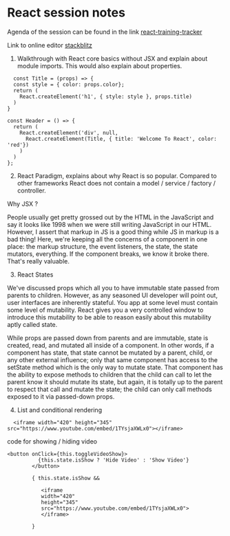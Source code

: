 # React session notes

Agenda of the session can be found in the link [react-training-tracker](https://react-training-tracker.herokuapp.com/)

Link to online editor [stackblitz](https://stackblitz.com/)

1. Walkthrough with React core basics without JSX and explain about module imports. This would also explain about properties.

```  
  const Title = (props) => {
  const style = { color: props.color};
  return (
    React.createElement('h1', { style: style }, props.title)
  )
}

const Header = () => {
  return (
    React.createElement('div', null, 
      React.createElement(Title, { title: 'Welcome To React', color: 'red'})
    )
  )
};

```

2. React Paradigm, explains about why React is so popular. Compared to other frameworks React does not contain a model / service / factory / controller. 

Why JSX ? 

People usually get pretty grossed out by the HTML in the JavaScript and say it looks like 1998 when we were still writing JavaScript in our HTML. However, I assert that markup in JS is a good thing while JS in markup is a bad thing! Here, we're keeping all the concerns of a component in one place: the markup structure, the event listeners, the state, the state mutators, everything. If the component breaks, we know it broke there. That's really valuable.

3. React States

We've discussed props which all you to have immutable state passed from parents to children. However, as any seasoned UI developer will point out, user interfaces are inherently stateful. You app at some level must contain some level of mutability. React gives you a very controlled window to introduce this mutability to be able to reason easily about this mutability aptly called state.

While props are passed down from parents and are immutable, state is created, read, and mutated all inside of a component. In other words, if a component has state, that state cannot be mutated by a parent, child, or any other external influence; only that same component has access to the setState method which is the only way to mutate state. That component has the ability to expose methods to children that the child can call to let the parent know it should mutate its state, but again, it is totally up to the parent to respect that call and mutate the state; the child can only call methods exposed to it via passed-down props.

4. List and conditional rendering

```
  <iframe width="420" height="345" src="https://www.youtube.com/embed/1TYsjaXWLx0"></iframe>
```

code for showing / hiding video

```
<button onClick={this.toggleVideoShow}>
          {this.state.isShow ? 'Hide Video' : 'Show Video'}
        </button>

        { this.state.isShow &&

           <iframe 
           width="420" 
           height="345"      
           src="https://www.youtube.com/embed/1TYsjaXWLx0">
           </iframe>

        }

```
